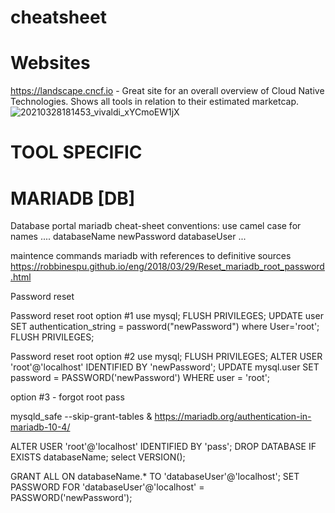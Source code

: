 # cheatsheet


# Websites

https://landscape.cncf.io - Great site for an overall overview of Cloud Native Technologies. Shows all tools in relation to their estimated marketcap. 
![20210328181453_vivaldi_xYCmoEW1jX](https://user-images.githubusercontent.com/30216139/112759037-89fece80-8ff1-11eb-93fb-a2be9c10f0b1.png)










# TOOL SPECIFIC 

# MARIADB [DB] 
Database portal 
mariadb cheat-sheet 
conventions: 
use camel case for names
....
databaseName
newPassword 
databaseUser
...

maintence commands mariadb with references to definitive sources
https://robbinespu.github.io/eng/2018/03/29/Reset_mariadb_root_password.html

Password reset

Password reset root option #1
use mysql;
FLUSH PRIVILEGES;
UPDATE user SET authentication_string = password("newPassword") where User='root';
FLUSH PRIVILEGES;

Password reset root option #2
use mysql;
FLUSH PRIVILEGES;
ALTER USER 'root'@'localhost' IDENTIFIED BY 'newPassword';
UPDATE mysql.user SET password = PASSWORD('newPassword') WHERE user = 'root';

option #3 - forgot root pass

mysqld_safe --skip-grant-tables &
https://mariadb.org/authentication-in-mariadb-10-4/


ALTER USER 'root'@'localhost' IDENTIFIED BY 'pass';
DROP DATABASE IF EXISTS databaseName;
select VERSION();


GRANT ALL ON databaseName.* TO 'databaseUser'@'localhost';
SET PASSWORD FOR 'databaseUser'@'localhost' = PASSWORD('newPassword');

